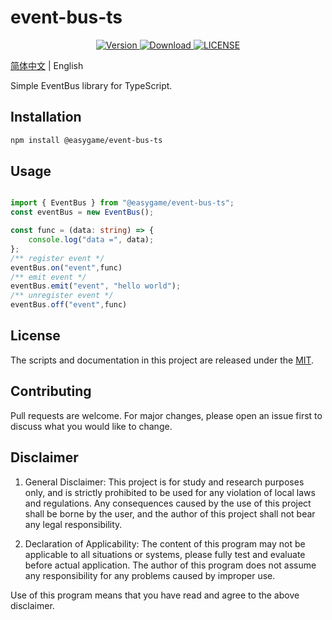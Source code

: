# event-bus-ts

<p align="center">
  <a href="https://www.npmjs.com/package/@easygame/event-bus-ts">
    <img src="https://img.shields.io/npm/v/@easygame/event-bus-ts" alt="Version">
  </a>
  <a href="https://www.npmjs.com/package/@easygame/event-bus-ts">
    <img src="https://img.shields.io/npm/dm/@easygame/event-bus-ts" alt="Download">
  </a>
  <a href="https://github.com/funxinjian/event-bus-ts/blob/master/LICENSE">
    <img src="https://img.shields.io/npm/l/@easygame/event-bus-ts" alt="LICENSE">
  </a>
</p>

[简体中文](/README.zh-CN.md) | English

Simple EventBus library for TypeScript.

## Installation

```bash
npm install @easygame/event-bus-ts
```

## Usage

```TypeScript

import { EventBus } from "@easygame/event-bus-ts";
const eventBus = new EventBus();

const func = (data: string) => {
    console.log("data =", data);
};
/** register event */
eventBus.on("event",func)
/** emit event */
eventBus.emit("event", "hello world");
/** unregister event */
eventBus.off("event",func)

```

## License

The scripts and documentation in this project are released under the [MIT](/LICENSE).

## Contributing

Pull requests are welcome. For major changes, please open an issue first to discuss what you would like to change.

## Disclaimer

1. General Disclaimer: This project is for study and research purposes only, and is strictly prohibited to be used for any violation of local laws and regulations. Any consequences caused by the use of this project shall be borne by the user, and the author of this project shall not bear any legal responsibility.

2. Declaration of Applicability: The content of this program may not be applicable to all situations or systems, please fully test and evaluate before actual application. The author of this program does not assume any responsibility for any problems caused by improper use.

Use of this program means that you have read and agree to the above disclaimer.
